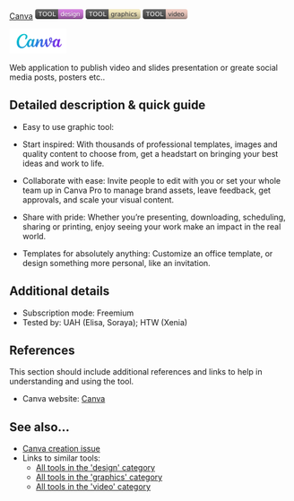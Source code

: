  [Canva](https://www.canva.com/)  [<img src="images/design.png" align="bottom">](https://github.com/e-CLOSE/Toolbox/issues?q=label%3A01_TOOL+label%3Adesign) [<img src="images/graphics.png" align="bottom">](https://github.com/e-CLOSE/Toolbox/issues?q=label%3A01_TOOL+label%3Agraphics) [<img src="images/video.png" align="bottom">](https://github.com/e-CLOSE/Toolbox/issues?q=label%3A01_TOOL+label%3Avideo)

[<img src="images/canva.png" align="bottom" alt="canva Logo">](https://www.canva.com/)


Web application to publish video and slides presentation or greate social media posts, posters etc..


## Detailed description & quick guide

+ Easy to use graphic tool:

+ Start inspired:
With thousands of professional templates, images and quality content to choose from, get a headstart on bringing your best ideas and work to life.

+ Collaborate with ease:
Invite people to edit with you or set your whole team up in Canva Pro to manage brand assets, leave feedback, get approvals, and scale your visual content.

+ Share with pride:
Whether you’re presenting, downloading, scheduling, sharing or printing, enjoy seeing your work make an impact in the real world.

+ Templates for absolutely anything:
Customize an office template, or design something more personal, like an invitation.


## Additional details

- Subscription mode: Freemium
- Tested by: UAH (Elisa, Soraya); HTW (Xenia)


## References

This section should include additional references and links to help in
understanding and using the tool.

- Canva website: [Canva](https://www.canva.com/)


## See also...

- [Canva creation issue](https://github.com/e-CLOSE/Toolbox/issues/129)
- Links to similar tools:
  - [All tools in the 'design' category](https://github.com/e-CLOSE/Toolbox/issues?q=label%3A01_TOOL+label%3Adesign)
  - [All tools in the 'graphics' category](https://github.com/e-CLOSE/Toolbox/issues?q=label%3A01_TOOL+label%3Agraphics)
  - [All tools in the 'video' category](https://github.com/e-CLOSE/Toolbox/issues?q=label%3A01_TOOL+label%3Avideo)
